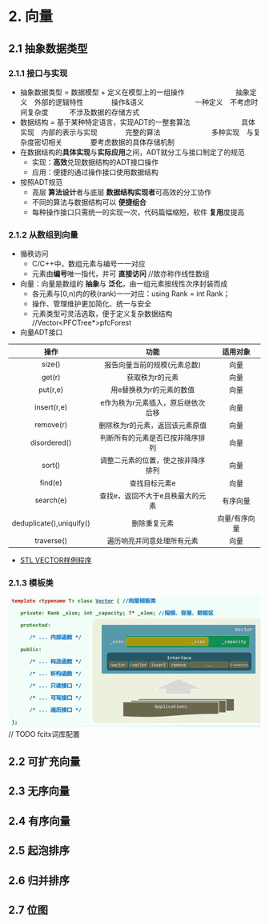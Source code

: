# 2. 向量
## 2.1 抽象数据类型
### 2.1.1 接口与实现
- 抽象数据类型 = 数据模型 + 定义在模型上的一组操作
    &emsp;&emsp;&emsp;&emsp;&emsp;&emsp;&emsp;抽象定义&emsp;外部的逻辑特性&emsp;&emsp;&emsp;&emsp;操作&语义
    &emsp;&emsp;&emsp;&emsp;&emsp;&emsp;&emsp;一种定义&emsp;不考虑时间复杂度&emsp;&emsp;&emsp;不涉及数据的存储方式
- 数据结构 = 基于某种特定语言，实现ADT的一整套算法
    &emsp;&emsp;&emsp;&emsp;&emsp;&emsp;&emsp;具体实现&emsp;内部的表示与实现&emsp;&emsp;&emsp;&emsp;完整的算法
    &emsp;&emsp;&emsp;&emsp;&emsp;&emsp;&emsp;多种实现&emsp;与复杂度密切相关&emsp;&emsp;&emsp;&emsp;要考虑数据的具体存储机制
- 在数据结构的**具体实现**与**实际应用**之间，ADT就分工与接口制定了的规范
  - 实现：**高效**兑现数据结构的ADT接口操作
  - 应用：便捷的通过操作接口使用数据结构
- 按照ADT规范
  - 高层 **算法设计**者与底层 **数据结构实现者**可高效的分工协作
  - 不同的算法与数据结构可以 **便捷组合**
  - 每种操作接口只需统一的实现一次，代码篇幅缩短，软件 **复用**度提高
### 2.1.2 从数组到向量
- 循秩访问
  - C/C++中，数组元素与编号一一对应
  - 元素由**编号**唯一指代，并可 **直接访问** //故亦称作线性数组
- 向量：向量是数组的 **抽象**与 **泛化**，由一组元素按线性次序封装而成
  - 各元素与[0,n)内的秩(rank)一一对应：using Rank = int Rank；
  - 操作、管理维护更加简化、统一与安全
  - 元素类型可灵活选取，便于定义复杂数据结构 //Vector<PFCTree*>pfcForest
- 向量ADT接口

操作|功能|适用对象
:---:|:---:|:---:
size()|报告向量当前的规模(元素总数)|向量
get(r)|获取秩为r的元素|向量
put(r,e)|用e替换秩为r的元素的数值|向量
insert(r,e)|e作为秩为r元素插入，原后继依次后移|向量
remove(r)|删除秩为r的元素，返回该元素原值|向量
disordered()|判断所有的元素是否已按非降序排列|向量
sort()|调整二元素的位置，使之按非降序排列|向量
find(e)|查找目标元素e|向量
search(e)|查找e，返回不大于e且秩最大的元素|有序向量
deduplicate(),uniquify()|删除重复元素|向量/有序向量
traverse()|遍历响亮并同意处理所有元素|向量
- [STL VECTOR样例程序](course/vector_example.cpp)
### 2.1.3 模板类
![模板类的基本组成](assets/mk2022-02-02-20-24-18.png)
// TODO fcitx词库配置
## 2.2 可扩充向量
## 2.3 无序向量
## 2.4 有序向量
## 2.5 起泡排序
## 2.6 归并排序
## 2.7 位图